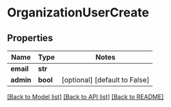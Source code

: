 # OrganizationUserCreate

## Properties
Name | Type | Notes
------------ | ------------- | -------------
**email** | **str** | 
**admin** | **bool** | [optional] [default to False]

[[Back to Model list]](../README.md#documentation-for-models) [[Back to API list]](../README.md#documentation-for-api-endpoints) [[Back to README]](../README.md)



